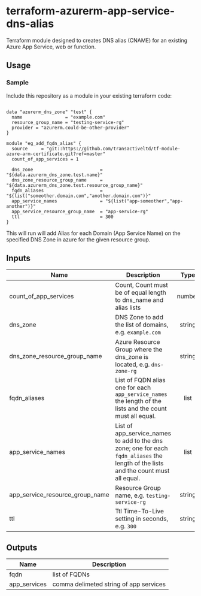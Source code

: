# terraform-azurerm-app-service-dns-alias

Terraform module designed to creates DNS alias (CNAME) for an existing Azure App Service, web or function.

## Usage

### Sample
Include this repository as a module in your existing terraform code:

```hcl

data "azurerm_dns_zone" "test" {
  name                = "example.com"
  resource_group_name = "testing-service-rg"
  provider = "azurerm.could-be-other-provider"
}

module "eg_add_fqdn_alias" {
  source     = "git::https://github.com/transactiveltd/tf-module-azure-arm-certificate.git?ref=master"
  count_of_app_services = 1

  dns_zone                         = "${data.azurerm_dns_zone.test.name}"
  dns_zone_resource_group_name     = "${data.azurerm_dns_zone.test.resource_group_name}"
  fqdn_aliases                     = "${list("someother.domain.com","another.domain.com")}"
  app_service_names                = "${list("app-someother","app-another")}"
  app_service_resource_group_name  = "app-service-rg"
  ttl                              = 300
}
```

This will run will add Alias for each Domain (App Service Name) on the specified DNS Zone in azure for the given resource group.
## Inputs

| Name | Description | Type | Default | Required |
|------|-------------|:----:|:-----:|:-----:|
| count_of_app_services | Count, Count must be of equal length to dns_name and alias lists | number | - | yes |
| dns_zone | DNS Zone to add the list of domains, e.g. `example.com` | string | - | yes |
| dns_zone_resource_group_name | Azure Resource Group where the dns_zone is located, e.g. `dns-zone-rg` | string | - | yes |
| fqdn_aliases | List of FQDN alias one for each `app_service_names` the length of the lists and the count must all equal. | list| - | yes |
| app_service_names | List of app_service_names to add to the dns zone; one for each `fqdn_aliases` the length of the lists and the count must all equal.| list | - | yes |
| app_service_resource_group_name | Resource Group name, e.g. `testing-service-rg` | string | - | yes |
| ttl | Ttl Time-To-Live setting in seconds, e.g. `300` | string | '300' | yes |


## Outputs

| Name | Description |
|------|-------------|
| fqdn | list of FQDNs |
| app_services | comma delimeted string of app services |
